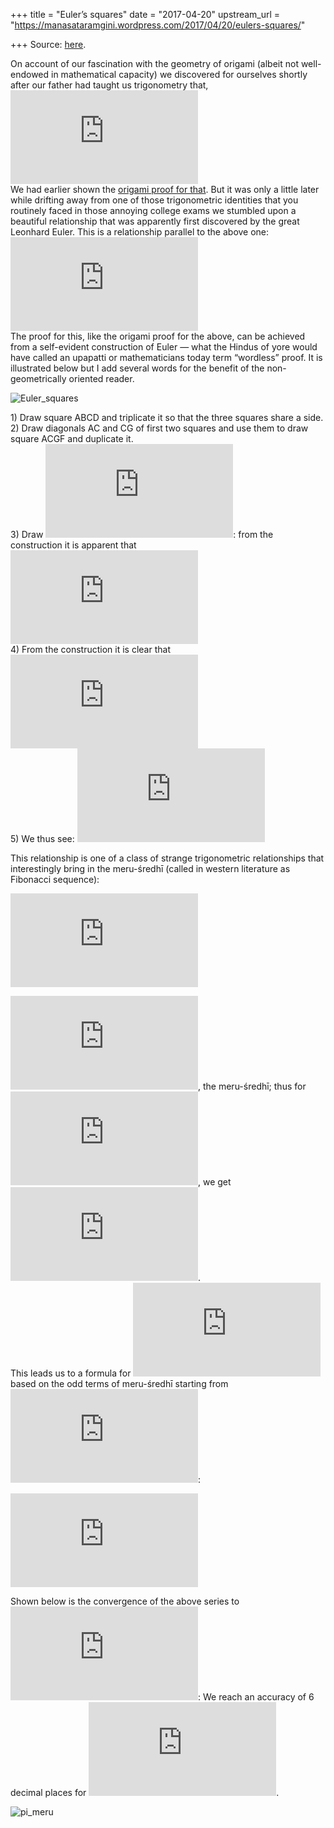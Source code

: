 +++
title = "Euler’s squares"
date = "2017-04-20"
upstream_url = "https://manasataramgini.wordpress.com/2017/04/20/eulers-squares/"

+++
Source: [here](https://manasataramgini.wordpress.com/2017/04/20/eulers-squares/).

On account of our fascination with the geometry of origami (albeit not well-endowed in mathematical capacity) we discovered for ourselves shortly after our father had taught us trigonometry that,  
![\\arctan(1)+\\arctan(2)+\\arctan(3)=\\pi](https://s0.wp.com/latex.php?latex=%5Carctan%281%29%2B%5Carctan%282%29%2B%5Carctan%283%29%3D%5Cpi&bg=ffffff&fg=333333&s=0&c=20201002)  
We had earlier shown the [origami proof for that](https://manasataramgini.wordpress.com/2016/12/26/some-reminiscences-of-our-study-of-chaotic-maps-2/). But it was only a little later while drifting away from one of those trigonometric identities that you routinely faced in those annoying college exams we stumbled upon a beautiful relationship that was apparently first discovered by the great Leonhard Euler. This is a relationship parallel to the above one:  
![\\arctan\\left(\\frac{1}{2}\\right)+\\arctan\\left(\\frac{1}{3}\\right)=\\arctan\\left(1\\right)=\\frac{\\pi}{4}](https://s0.wp.com/latex.php?latex=%5Carctan%5Cleft%28%5Cfrac%7B1%7D%7B2%7D%5Cright%29%2B%5Carctan%5Cleft%28%5Cfrac%7B1%7D%7B3%7D%5Cright%29%3D%5Carctan%5Cleft%281%5Cright%29%3D%5Cfrac%7B%5Cpi%7D%7B4%7D&bg=ffffff&fg=333333&s=0&c=20201002)  
The proof for this, like the origami proof for the above, can be achieved from a self-evident construction of Euler — what the Hindus of yore would have called an upapatti or mathematicians today term “wordless” proof. It is illustrated below but I add several words for the benefit of the non-geometrically oriented reader.

![Euler_squares](https://manasataramgini.files.wordpress.com/2017/04/euler_squares.png?w=640)

1\) Draw square ABCD and triplicate it so that the three squares share a side.  
2) Draw diagonals AC and CG of first two squares and use them to draw square ACGF and duplicate it.  
3) Draw
![\\overline{AE}](https://s0.wp.com/latex.php?latex=%5Coverline%7BAE%7D&bg=ffffff&fg=333333&s=0&c=20201002):
from the construction it is apparent that ![\\angle GAE=\\arctan\\left(\\frac{1}{3}\\right)](https://s0.wp.com/latex.php?latex=%5Cangle+GAE%3D%5Carctan%5Cleft%28%5Cfrac%7B1%7D%7B3%7D%5Cright%29&bg=ffffff&fg=333333&s=0&c=20201002)  
4) From the construction it is clear that ![\\angle EAC=\\arctan\\left(\\frac{1}{2}\\right)](https://s0.wp.com/latex.php?latex=%5Cangle+EAC%3D%5Carctan%5Cleft%28%5Cfrac%7B1%7D%7B2%7D%5Cright%29&bg=ffffff&fg=333333&s=0&c=20201002)  
5) We thus see: ![\\angle GAE+ \\angle EAC = \\angle BAC= \\frac{\\pi}{4}= \\arctan(1)=\\arctan\\left(\\frac{1}{2}\\right)+\\arctan\\left(\\frac{1}{3}\\right)](https://s0.wp.com/latex.php?latex=%5Cangle+GAE%2B+%5Cangle+EAC+%3D+%5Cangle+BAC%3D+%5Cfrac%7B%5Cpi%7D%7B4%7D%3D+%5Carctan%281%29%3D%5Carctan%5Cleft%28%5Cfrac%7B1%7D%7B2%7D%5Cright%29%2B%5Carctan%5Cleft%28%5Cfrac%7B1%7D%7B3%7D%5Cright%29&bg=ffffff&fg=333333&s=0&c=20201002)

This relationship is one of a class of strange trigonometric relationships that interestingly bring in the meru-średhī (called in western literature as Fibonacci sequence):

![\\arctan\\left(\\frac{1}{M\_{2n}}\\right)=\\arctan\\left(\\frac{1}{M\_{2n+1}}\\right)+\\arctan\\left(\\frac{1}{M\_{2n+2}}\\right)](https://s0.wp.com/latex.php?latex=%5Carctan%5Cleft%28%5Cfrac%7B1%7D%7BM_%7B2n%7D%7D%5Cright%29%3D%5Carctan%5Cleft%28%5Cfrac%7B1%7D%7BM_%7B2n%2B1%7D%7D%5Cright%29%2B%5Carctan%5Cleft%28%5Cfrac%7B1%7D%7BM_%7B2n%2B2%7D%7D%5Cright%29&bg=ffffff&fg=333333&s=0&c=20201002)

![M=1,1,2,3,5,8,13,21...](https://s0.wp.com/latex.php?latex=M%3D1%2C1%2C2%2C3%2C5%2C8%2C13%2C21...&bg=ffffff&fg=333333&s=0&c=20201002), the meru-średhī; thus for
![n=1](https://s0.wp.com/latex.php?latex=n%3D1&bg=ffffff&fg=333333&s=0&c=20201002),
we get ![M_2=1; M_3=2; M_4=3](https://s0.wp.com/latex.php?latex=M_2%3D1%3B+M_3%3D2%3B+M_4%3D3&bg=ffffff&fg=333333&s=0&c=20201002).  
This leads us to a formula for
![\\pi](https://s0.wp.com/latex.php?latex=%5Cpi&bg=ffffff&fg=333333&s=0&c=20201002)
based on the odd terms of meru-średhī starting from
![M_3](https://s0.wp.com/latex.php?latex=M_3&bg=ffffff&fg=333333&s=0&c=20201002):

![\\pi=4\\displaystyle \\sum\_{n=1}^\\infty \\arctan \\left(\\frac{1}{M\_{2n+1}}\\right)](https://s0.wp.com/latex.php?latex=%5Cpi%3D4%5Cdisplaystyle+%5Csum_%7Bn%3D1%7D%5E%5Cinfty+%5Carctan+%5Cleft%28%5Cfrac%7B1%7D%7BM_%7B2n%2B1%7D%7D%5Cright%29&bg=ffffff&fg=333333&s=0&c=20201002)

Shown below is the convergence of the above series to
![\\pi](https://s0.wp.com/latex.php?latex=%5Cpi&bg=ffffff&fg=333333&s=0&c=20201002):
We reach an accuracy of 6 decimal places for
![n=18](https://s0.wp.com/latex.php?latex=n%3D18&bg=ffffff&fg=333333&s=0&c=20201002).

![pi_meru](https://manasataramgini.files.wordpress.com/2017/04/pi_meru.png?w=640)
